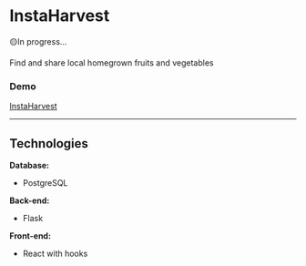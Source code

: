 # InstaHarvest

 🟡In progress...

Find and share local homegrown fruits and vegetables

### Demo

[InstaHarvest](https://instaharvest.herokuapp.com/)

***

## Technologies

**Database:**

* PostgreSQL

**Back-end:**

* Flask

**Front-end:**

* React with hooks